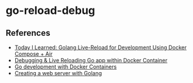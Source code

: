 # go-reload-debug

## References
* [Today I Learned: Golang Live-Reload for Development Using Docker Compose + Air](https://medium.easyread.co/today-i-learned-golang-live-reload-for-development-using-docker-compose-air-ecc688ee076)
* [Debugging & Live Reloading Go app within Docker Container](https://medium.com/@hananrok/debugging-hot-reloading-go-app-within-docker-container-b44d2929e8bd)
* [Go development with Docker Containers](https://blog.jetbrains.com/go/2020/05/04/go-development-with-docker-containers/)
* [Creating a web server with Golang](https://blog.logrocket.com/creating-a-web-server-with-golang/)